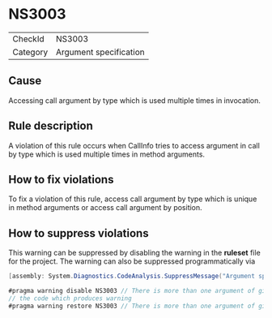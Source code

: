 ﻿# NS3003

<table>
<tr>
  <td>CheckId</td>
  <td>NS3003</td>
</tr>
<tr>
  <td>Category</td>
  <td>Argument specification</td>
</tr>
</table>

## Cause

Accessing call argument by type which is used multiple times in invocation.

## Rule description

A violation of this rule occurs when CallInfo tries to access argument in call by type which is used multiple times in method arguments.

## How to fix violations

To fix a violation of this rule, access call argument by type which is unique in method arguments or access call argument by position.

## How to suppress violations

This warning can be suppressed by disabling the warning in the **ruleset** file for the project.
The warning can also be suppressed programmatically via
````c#
[assembly: System.Diagnostics.CodeAnalysis.SuppressMessage("Argument specification", "NS3003:There is more than one argument of given type to this call.", Justification = "Reviewed")]
````
````c#
#pragma warning disable NS3003 // There is more than one argument of given type to this call.
// the code which produces warning
#pragma warning restore NS3003 // There is more than one argument of given type to this call.
